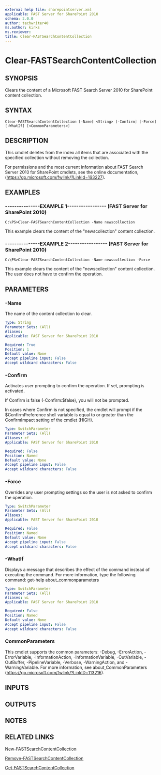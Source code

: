 ```yaml
---
external help file: sharepointserver.xml
applicable: FAST Server for SharePoint 2010
schema: 2.0.0
author: techwriter40
ms.author: kirks
ms.reviewer:
title: Clear-FASTSearchContentCollection
---
```


# Clear-FASTSearchContentCollection

## SYNOPSIS
Clears the content of a Microsoft FAST Search Server 2010 for SharePoint content collection.

## SYNTAX

```
Clear-FASTSearchContentCollection [-Name] <String> [-Confirm] [-Force] [-WhatIf] [<CommonParameters>]
```

## DESCRIPTION
This cmdlet deletes from the index all items that are associated with the specified collection without removing the collection.

For permissions and the most current information about FAST Search Server 2010 for SharePoint cmdlets, see the online documentation, (https://go.microsoft.com/fwlink/?LinkId=163227).

## EXAMPLES

### ---------------EXAMPLE 1----------------- (FAST Server for SharePoint 2010)
```
C:\PS>Clear-FASTSearchContentCollection -Name newscollection
```

This example clears the content of the "newscollection" content collection.

### ---------------EXAMPLE 2----------------- (FAST Server for SharePoint 2010)
```
C:\PS>Clear-FASTSearchContentCollection -Name newscollection -Force
```

This example clears the content of the "newscollection" content collection.
The user does not have to confirm the operation.

## PARAMETERS

### -Name
The name of the content collection to clear.

```yaml
Type: String
Parameter Sets: (All)
Aliases: 
Applicable: FAST Server for SharePoint 2010

Required: True
Position: 1
Default value: None
Accept pipeline input: False
Accept wildcard characters: False
```

### -Confirm
Activates user prompting to confirm the operation.
If set, prompting is activated.

If Confirm is false (-Confirm:$false), you will not be prompted.

In cases where Confirm is not specified, the cmdlet will prompt if the $ConfirmPreference shell variable is equal to or greater than the ConfirmImpact setting of the cmdlet (HIGH).

```yaml
Type: SwitchParameter
Parameter Sets: (All)
Aliases: cf
Applicable: FAST Server for SharePoint 2010

Required: False
Position: Named
Default value: None
Accept pipeline input: False
Accept wildcard characters: False
```

### -Force
Overrides any user prompting settings so the user is not asked to confirm the operation.

```yaml
Type: SwitchParameter
Parameter Sets: (All)
Aliases: 
Applicable: FAST Server for SharePoint 2010

Required: False
Position: Named
Default value: None
Accept pipeline input: False
Accept wildcard characters: False
```

### -WhatIf
Displays a message that describes the effect of the command instead of executing the command.
For more information, type the following command: get-help about_commonparameters

```yaml
Type: SwitchParameter
Parameter Sets: (All)
Aliases: wi
Applicable: FAST Server for SharePoint 2010

Required: False
Position: Named
Default value: None
Accept pipeline input: False
Accept wildcard characters: False
```

### CommonParameters
This cmdlet supports the common parameters: -Debug, -ErrorAction, -ErrorVariable, -InformationAction, -InformationVariable, -OutVariable, -OutBuffer, -PipelineVariable, -Verbose, -WarningAction, and -WarningVariable. For more information, see about_CommonParameters (https://go.microsoft.com/fwlink/?LinkID=113216).

## INPUTS

## OUTPUTS

## NOTES

## RELATED LINKS

[New-FASTSearchContentCollection](New-FASTSearchContentCollection.md)

[Remove-FASTSearchContentCollection](Remove-FASTSearchContentCollection.md)

[Get-FASTSearchContentCollection](Get-FASTSearchContentCollection.md)

